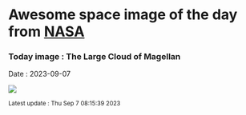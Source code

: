 
# Awesome space image of the day from [NASA](https://api.nasa.gov/)

### Today image : The Large Cloud of Magellan
Date : 2023-09-07

![](https://apod.nasa.gov/apod/image/2309/TheLargeMagellanicCloud1024.jpg)

<small>Latest update : Thu Sep  7 08:15:39 2023</small>
        